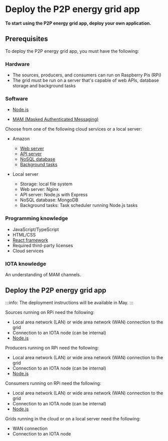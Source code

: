 # Deploy the P2P energy grid app

**To start using the P2P energy grid app, deploy your own application.**

## Prerequisites

To deploy the P2P energy grid app, you must have the following:

### Hardware

- The sources, producers, and consumers can run on Raspberry Pis (RPi)
- The grid must be run on a server that's capable of web APIs, database storage and background tasks

### Software

- [Node.js](https://nodejs.org/)

- [MAM (Masked Authenticated Messaging)](https://github.com/iotaledger/mam.client.js)

Choose from one of the following cloud services or a local server:

- Amazon
    * [Web server](https://aws.amazon.com/s3/)
    * [API server](https://aws.amazon.com/api-gateway/)
    * [NoSQL database](https://aws.amazon.com/dynamodb/)
    * [Background tasks](https://aws.amazon.com/lambda/)

- Local server
    * Storage: local file system
    * Web server: Nginx
    * API server: Node.js with Express
    * NoSQL database: MongoDB
    * Background tasks: Task scheduler running Node.js tasks

### Programming knowledge

- JavaScript/TypeScript
- HTML/CSS
- [React framework](https://github.com/facebook/create-react-app)
- Required third-party licenses
- Cloud services

### IOTA knowledge

An understanding of MAM channels.

## Deploy the P2P energy grid app

<!--The deployment instructions are documented in the [GitHub repository](https://github.com/iotaledger/poc-p2p-energy).-->

:::info:
The deployment instructions will be available in May.
:::

Sources running on RPi need the following:
- Local area network (LAN) or wide area network (WAN) connection to the grid
- Connection to an IOTA node (can be internal)
- [Node.js](https://github.com/audstanley/NodeJs-Raspberry-Pi)

Producers running on RPi need the following:
- Local area network (LAN) or wide area network (WAN) connection to the grid
- Connection to an IOTA node (can be internal)
- [Node.js](https://github.com/audstanley/NodeJs-Raspberry-Pi)

Consumers running on RPi need the following:
- Local area network (LAN) or wide area network (WAN) connection to the grid
- Connection to an IOTA node (can be internal)
- [Node.js](https://github.com/audstanley/NodeJs-Raspberry-Pi)

Grids running in the cloud or on a local server need the following:
- WAN connection
- Connection to an IOTA node
